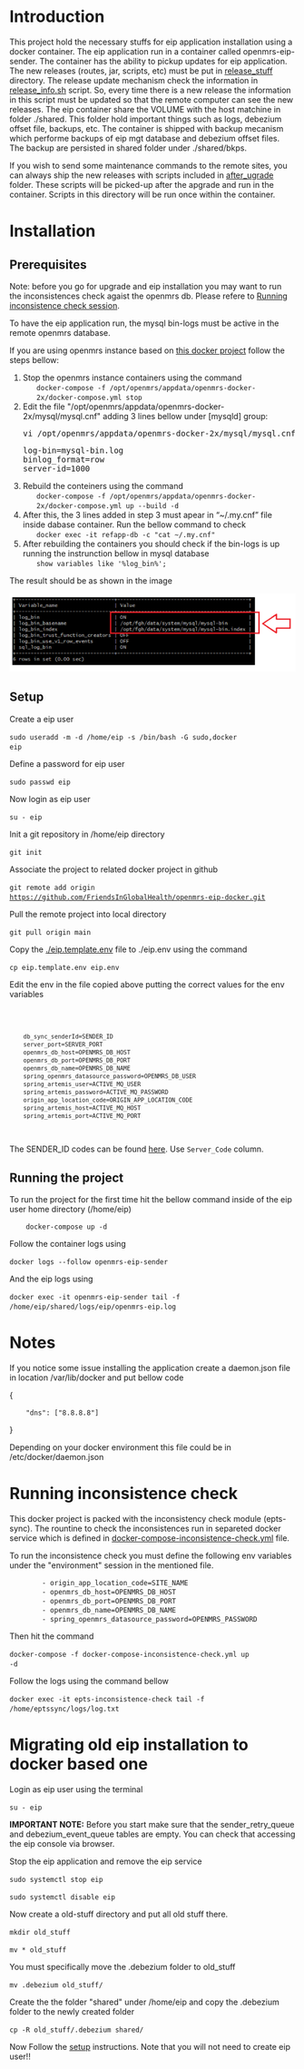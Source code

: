 # Introduction
This project hold the necessary stuffs for eip application installation using a docker container. The eip application run in a container called openmrs-eip-sender. The container has the ability to pickup updates for eip application. The new releases (routes, jar, scripts, etc) must be put in [release_stuff](./release_stuff) directory. The release update mechanism check the information in [release_info.sh](./release_stuff/scripts/release_info.sh) script. So, every time there is a new release the information in this script must be updated so that the remote computer can see the new releases. The eip container share the VOLUME with the host matchine in folder ./shared. This folder hold important things such as logs, debezium offset file, backups, etc. The container is shipped with backup mecanism which performe backups of eip mgt database and debezium offset files. The backup are persisted in shared folder under ./shared/bkps.

If you wish to send some maintenance commands to the remote sites, you can always ship the new releases with scripts included in [after_ugrade](release_stuff/scripts/after_upgrade/) folder. These scripts will be picked-up after the apgrade and run in the container. Scripts in this directory will be run once within the container.  

# Installation 
## Prerequisites
Note: before you go for upgrade and eip installation you may want to run the inconsistences check agaist the openmrs db. Please refere to [Running inconsistence check session](#inconsistence_check). 


To have the eip application run, the mysql bin-logs must be active in the remote openmrs database.

If you are using openmrs instance based on [this docker project](https://github.com/FriendsInGlobalHealth/openmrs-docker-2x) follow the steps bellow:
<ol>
        <li>
                Stop the openmrs instance containers using the command
                <ul>
                        <code>docker-compose -f /opt/openmrs/appdata/openmrs-docker-2x/docker-compose.yml stop</code>
                </ul>
        </li>
        <li>
                Edit the file "/opt/openmrs/appdata/openmrs-docker-2x/mysql/mysql.cnf" adding 3 lines bellow under [mysqld] group: 
<pre>vi /opt/openmrs/appdata/openmrs-docker-2x/mysql/mysql.cnf</pre>
<pre>
log-bin=mysql-bin.log
binlog_format=row
server-id=1000
</pre>
        </li>
        <li>
                Rebuild the conteiners using the command
                <ul>
                <code>docker-compose -f /opt/openmrs/appdata/openmrs-docker-2x/docker-compose.yml up --build -d</code>
                </ul>
        </li>
        <li>
                After this, the 3 lines added  in step 3 must apear in “~/.my.cnf” file inside dabase container. Run the bellow command to check
                <ul>
                        <code>docker exec -it refapp-db -c "cat ~/.my.cnf"</code>        
                </ul>
        </li>
        <li>
                After rebuilding the containers you should check if the bin-logs is up running the instrunction bellow in mysql database
                <ul>
                        <code>show variables like '%log_bin%';</code>
                </ul>
        </li>
</ol> 
 The result should be as shown in the image
        
 ![bin_log](etc/bin-logs.png)


## Setup

Create a eip user

<code>sudo useradd -m -d /home/eip -s /bin/bash -G sudo,docker eip</code>

Define a password for eip user

<code>sudo passwd eip</code>

Now login as eip user

<code>su - eip</code>

<a name="setup"></a>

Init a git repository in /home/eip directory

<code>git init</code>

Associate the project to related docker project in github

<code>git remote add origin https://github.com/FriendsInGlobalHealth/openmrs-eip-docker.git</code>

Pull the remote project into local directory

<code>git pull origin main</code>

Copy the [./eip.template.env](eip.template.env) file to ./eip.env using the command

<code>cp eip.template.env eip.env</code>

Edit the env in the file copied above putting the correct values for the env variables 

<code>
        
        db_sync_senderId=SENDER_ID
        server_port=SERVER_PORT
        openmrs_db_host=OPENMRS_DB_HOST
        openmrs_db_port=OPENMRS_DB_PORT
        openmrs_db_name=OPENMRS_DB_NAME
        spring_openmrs_datasource_password=OPENMRS_DB_USER
        spring_artemis_user=ACTIVE_MQ_USER
        spring_artemis_password=ACTIVE_MQ_PASSWORD
        origin_app_location_code=ORIGIN_APP_LOCATION_CODE
        spring_artemis_host=ACTIVE_MQ_HOST
        spring_artemis_port=ACTIVE_MQ_PORT
</code>

            

 The SENDER_ID codes can be found [here](https://docs.google.com/spreadsheets/d/1RjOwLWiE_0KGI34tZE-YmIHsf9lY_Lj9/edit?usp=sharing&ouid=117402189670664436672&rtpof=true&sd=true). Use <code>Server_Code</code> column.
        
## Running the project
To run the project for the first time hit the bellow command inside of the eip user home directory (/home/eip)
        
        docker-compose up -d
        
Follow the container logs using

<code>docker logs --follow openmrs-eip-sender</code>

And the eip logs using

<code>docker exec -it openmrs-eip-sender tail -f /home/eip/shared/logs/eip/openmrs-eip.log</code>
        
# Notes
If you notice some issue installing the application create a daemon.json file in location /var/lib/docker and put bellow code

{
  
        "dns": ["8.8.8.8"]
  
}

Depending on your docker environment this file could be in /etc/docker/daemon.json

# Running inconsistence check
<a name="inconsistence_check"></a>

This docker project is packed with the inconsistency check module (epts-sync). The rountine to check the inconsistences run in separeted docker service which is defined in [docker-compose-inconsistence-check.yml](docker-compose-inconsistence-check.yml) file.

To run the inconsistence check you must define the following env variables under the "environment" session in the mentioned file.

            - origin_app_location_code=SITE_NAME
            - openmrs_db_host=OPENMRS_DB_HOST
            - openmrs_db_port=OPENMRS_DB_PORT
            - openmrs_db_name=OPENMRS_DB_NAME
            - spring_openmrs_datasource_password=OPENMRS_PASSWORD

Then hit the command

<code>docker-compose -f docker-compose-inconsistence-check.yml up -d</code>

Follow the logs using the command bellow

<code>docker exec -it epts-inconsistence-check tail -f /home/eptssync/logs/log.txt</code>

<a name="migration"></a>
# Migrating old eip installation to docker based one
Login as eip user using the terminal

<code>su - eip</code>

<b>IMPORTANT NOTE:</b> Before you start make sure that the sender_retry_queue and debezium_event_queue tables are empty. You can check that accessing the eip console via browser.

Stop the eip application and remove the eip service

<code>sudo systemctl stop eip</code>

<code>sudo systemctl disable eip</code>

Now create a old-stuff directory and put all old stuff there.

<code>mkdir old_stuff</code>

<code>mv * old_stuff</code>

You must specifically move the .debezium folder to old_stuff

<code>mv .debezium old_stuff/</code>

Create the the folder "shared" under /home/eip and copy the .debezium folder to the newly created folder

<code>cp -R old_stuff/.debezium shared/</code>

Now Follow the [setup](#setup) instructions. Note that you will not need to create eip user!! 




